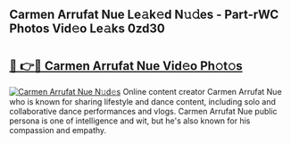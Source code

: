 ## Carmen Arrufat Nue Le𝚊k𝚎d N𝚞𝚍es - Part-rWC Photos Vid𝚎o Le𝚊ks 0zd30

# <h2><a href="http://fbaif6t.evod.top/?m=Carmen+Arrufat+Nue">🔗 👉🔴 Carmen Arrufat Nue Vid𝚎o Ph𝚘t𝚘s</a></h2>

[![Carmen Arrufat Nue N𝚞d𝚎s](https://i.imgur.com/8V9OHl7.gif)](http://fbaif6t.evod.top/?m=Carmen+Arrufat+Nue)
Online content creator Carmen Arrufat Nue who is known for sharing lifestyle and dance content, including solo and collaborative dance performances and vlogs. Carmen Arrufat Nue public persona is one of intelligence and wit, but he's also known for his compassion and empathy. 
